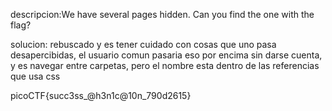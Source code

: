 descripcion:We have several pages hidden. Can you find the one with the flag?

solucion:
rebuscado y es tener cuidado con cosas que uno pasa desapercibidas, el usuario comun pasaria eso por encima sin darse cuenta, y es navegar entre carpetas, pero el nombre esta dentro de las referencias que usa css

picoCTF{succ3ss_@h3n1c@10n_790d2615}
